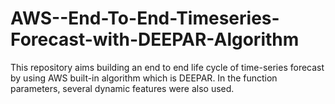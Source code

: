 # AWS--End-To-End-Timeseries-Forecast-with-DEEPAR-Algorithm
This repository aims building an end to end life cycle of time-series forecast by using AWS built-in algorithm which is DEEPAR. In the function parameters, several dynamic features were also used.
